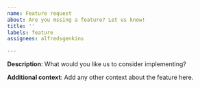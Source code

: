 ```yaml
---
name: Feature request
about: Are you mssing a feature? Let us know!
title: ''
labels: feature
assignees: alfredsgenkins

---
```


**Description**:
What would you like us to consider implementing?

**Additional context**:
Add any other context about the feature here.
